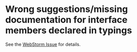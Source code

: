 # Wrong suggestions/missing documentation for interface members declared in typings

See the [WebStorm Issue](https://youtrack.jetbrains.com/issue/WEB-30877) for details.